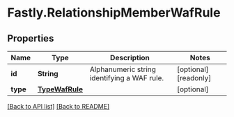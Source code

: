 # Fastly.RelationshipMemberWafRule

## Properties

Name | Type | Description | Notes
------------ | ------------- | ------------- | -------------
**id** | **String** | Alphanumeric string identifying a WAF rule. | [optional] [readonly] 
**type** | [**TypeWafRule**](TypeWafRule.md) |  | [optional] 



[[Back to API list]](../../README.md#endpoints) [[Back to README]](../../README.md)
